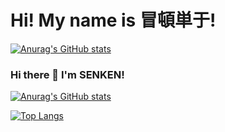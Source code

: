 # Hi! My name is 冒頓単于!<br>

[![Anurag's GitHub stats](https://github-readme-stats.vercel.app/api?username=bokutotu)](https://github.com/anuraghazra/github-readme-stats)

### Hi there 👋 I'm SENKEN!

[![Anurag's GitHub stats](https://github-readme-stats.vercel.app/api?username=senkenn)](https://github.com/anuraghazra/github-readme-stats)

[![Top Langs](https://github-readme-stats.vercel.app/api/top-langs/?username=senkenn)](https://github.com/anuraghazra/github-readme-stats)
